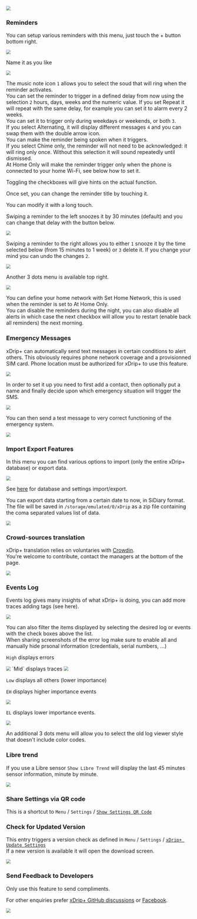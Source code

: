 <img src="../../images/3dots_menu.png" style="zoom:75%;" />

### Reminders

You can setup various reminders with this menu, just touch the + button bottom right.

<img src="../images/3DM-Rem.png" style="zoom:75%;" />

Name it as you like

<img src="../images/3DM-RemA.png" style="zoom:75%;" />

The music note icon `1` allows you to select the soud that will ring when the reminder activates.  
You can set the reminder to trigger in a defined delay from now using the selection `2` hours, days, weeks and the numeric value. If you set Repeat it will repeat with the same delay, for example you can set it to alarm every 2 weeks.  
You can set it to trigger only during weekdays or weekends, or both `3`.  
If you select Alternating, it will display different messages `4` and you can swap them with the double arrow icon.  
You can make the reminder being spoken when it triggers.  
If you select Chime only, the reminder will not need to be acknowledged: it will ring only once. Without this selection it will sound repeatedly until dismissed.  
At Home Only will make the reminder trigger only when the phone is connected to your home Wi-Fi, see below how to set it.

Toggling the checkboxes will give hints on the actual function.

Once set, you can change the reminder title by touching it.

You can modify it with a long touch.

Swiping a reminder to the left snoozes it by 30 minutes (default) and you can change that delay with the button below.

<img src="../images/3DM-RemS.png" style="zoom:75%;" />

Swiping a reminder to the right allows you to either `1` snooze it by the time selected below (from 15 minutes to 1 week) or `3` delete it. If you change your mind you can undo the changes `2`.

<img src="../images/3DM-RemA1.png" style="zoom:75%;" />

Another 3 dots menu is available top right.

<img src="../images/3DM-RemM.png" style="zoom:75%;" />

You can define your home network with Set Home Network, this is used when the reminder is set to At Home Only.  
You can disable the reminders during the night, you can also disable all alerts in which case the next checkbox will allow you to restart (enable back all reminders) the next morning.

### Emergency Messages

xDrip+ can automatically send text messages in certain conditions to alert others. This obviously requires phone network coverage and a provisionned SIM card. Phone location must be authorized for xDrip+ to use this feature.

<img src="../images/3DM-EM.png" style="zoom:75%;" />

In order to set it up you need to first add a contact, then optionally put a name and finally decide upon which emergency situation will trigger the SMS.

<img src="../images/3DM-EM1.png" style="zoom:75%;" />

You can then send a test message to very correct functioning of the emergency system.

<img src="../images/3DM-EM2.png" style="zoom:75%;" />

### Import Export Features

In this menu you can find various options to import (only the entire xDrip+ database) or export data.

<img src="../../images/3DM-IE.png" style="zoom:75%;" />

See [here](../../troubleshoot/reinstall/#backup) for database and settings import/export.

You can export data starting from a certain date to now, in SiDiary format. The file will be saved in `/storage/emulated/0/xDrip` as a zip file containing the coma separated values list of data.

<img src="../images/3DM-IE-SiDiary.png" style="zoom:75%;" />

### Crowd-sources translation

xDrip+ translation relies on voluntaries with [Crowdin](https://crowdin.com/project/xdrip).  
You're welcome to contribute, contact the managers at the bottom of the page.

<img src="../images/3DM-CIT.png" style="zoom:75%;" />

### Events Log

Events log gives many insights of what xDrip+ is doing, you can add more traces adding tags (see here).

<img src="../images/3DM-EL.png" style="zoom:75%;" />

You can also filter the items displayed by selecting the desired log or events with the check boxes above the list.  
When sharing screenshots of the error log make sure to enable all and manually hide prsonal information (credentials, serial numbers, ...)

`High` displays errors

<img src="../images/3DM-EL1.png" style="zoom:75%;" />
`Mid` displays traces

<img src="../images/3DM-EL2.png" style="zoom:75%;" /> 

`Low` displays all others (lower importance)

`EH` displays higher importance events

<img src="../images/3DM-EL3.png" style="zoom:75%;" /> 

`EL` displays lower importance events.

<img src="../images/3DM-EL4.png" style="zoom:75%;" /> 

An additional 3 dots menu will allow you to select the old log viewer style that doesn't include color codes.

### Libre trend

If you use a Libre sensor `Show Libre Trend` will display the last 45 minutes sensor information, minute by minute.

<img src="../images/3DM-LT.png" style="zoom:75%;" /> 

### Share Settings via QR code

This is a shortcut to `Menu` / `Settings` / [`Show Settings QR Code`](../copysettings) 

### Check for Updated Version

This entry triggers a version check as defined in `Menu` / `Settings` / [`xDrip+ Update Settings`](../update)  
If a new version is available it will open the download screen.

<img src="../images/3DM-CU.png" style="zoom:75%;" /> 

### Send Feedback to Developers

Only use this feature to send compliments.

For other enquiries prefer [xDrip+ GitHub discussions](https://github.com/NightscoutFoundation/xDrip/discussions) or [Facebook](https://www.facebook.com/groups/xDripG5).

<img src="../images/3DM-SF.png" style="zoom:75%;" /> 